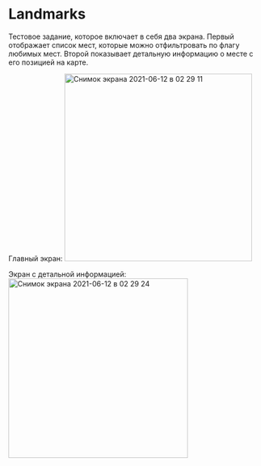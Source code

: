 
# Landmarks
Тестовое задание, которое включает в себя два экрана. Первый отображает список мест, которые можно отфильтровать по флагу любимых мест. Второй показывает детальную информацию о месте с его позицией на карте.


Главный экран: 
<img width="371" alt="Снимок экрана 2021-06-12 в 02 29 11" src="https://user-images.githubusercontent.com/68297992/121759563-8e358500-cb26-11eb-9128-c4519ffb0559.png">




Экран с детальной информацией:
<img width="355" alt="Снимок экрана 2021-06-12 в 02 29 24" src="https://user-images.githubusercontent.com/68297992/121759574-9a214700-cb26-11eb-8930-7f44d4fcf54c.png">
